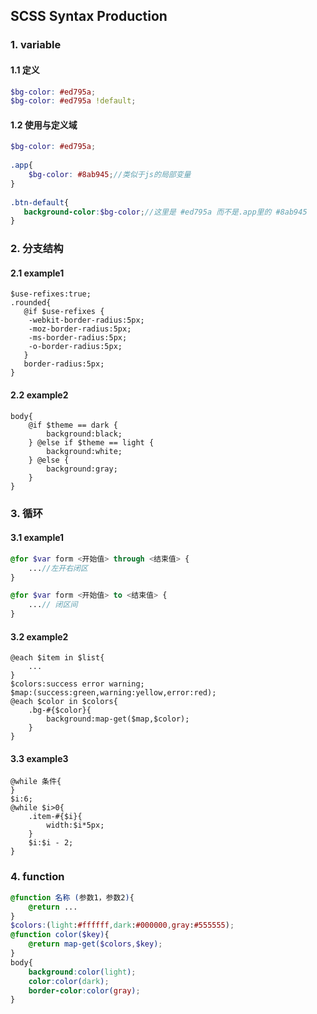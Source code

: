 ## SCSS Syntax Production

### 1. variable

#### 1.1 定义

```scss
$bg-color: #ed795a;
$bg-color: #ed795a !default;

```

#### 1.2 使用与定义域

```scss
$bg-color: #ed795a;
 
.app{
	$bg-color: #8ab945;//类似于js的局部变量
}
 
.btn-default{
   background-color:$bg-color;//这里是 #ed795a 而不是.app里的 #8ab945
}
```



### 2. 分支结构

#### 2.1 example1

```
$use-refixes:true;
.rounded{
   @if $use-refixes {
   	-webkit-border-radius:5px;
   	-moz-border-radius:5px;
   	-ms-border-radius:5px;
   	-o-border-radius:5px;
   }
   border-radius:5px;
}
```

#### 2.2 example2

```
body{
	@if $theme == dark {
		background:black;
	} @else if $theme == light {
		background:white;
	} @else {
		background:gray;
	}
}
```



###  3. 循环

#### 3.1 example1

```scss
@for $var form <开始值> through <结束值> {
    ...//左开右闭区
}

@for $var form <开始值> to <结束值> {
    ...// 闭区间
}
```

#### 3.2 example2

```
@each $item in $list{
    ...
}
$colors:success error warning;
$map:(success:green,warning:yellow,error:red);
@each $color in $colors{
	.bg-#{$color}{
		background:map-get($map,$color);
	}
}
```

#### 3.3 example3

```
@while 条件{
}
$i:6;
@while $i>0{
	.item-#{$i}{
		width:$i*5px;
	}
	$i:$i - 2;
}
```

### 4. function

```scss
@function 名称 (参数1，参数2){
    @return ...
}
$colors:(light:#ffffff,dark:#000000,gray:#555555);
@function color($key){
	@return map-get($colors,$key);
}
body{
	background:color(light);
	color:color(dark);
	border-color:color(gray);
}
```

